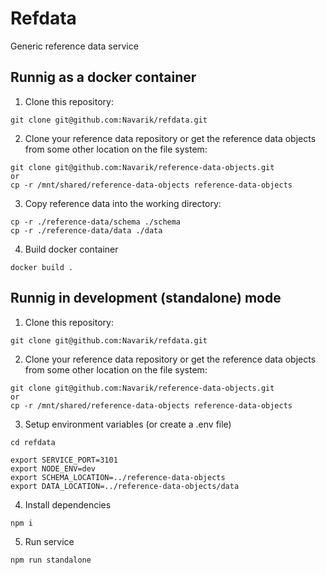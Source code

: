 # Refdata
Generic reference data service

## Runnig as a docker container
1. Clone this repository:
```
git clone git@github.com:Navarik/refdata.git
```
2. Clone your reference data repository or get the reference data objects from some other location on the file system:
```
git clone git@github.com:Navarik/reference-data-objects.git
or
cp -r /mnt/shared/reference-data-objects reference-data-objects
```
3. Copy reference data into the working directory:
```
cp -r ./reference-data/schema ./schema
cp -r ./reference-data/data ./data
```
4. Build docker container
```
docker build .
```

## Runnig in development (standalone) mode
1. Clone this repository:
```
git clone git@github.com:Navarik/refdata.git
```
2. Clone your reference data repository or get the reference data objects from some other location on the file system:
```
git clone git@github.com:Navarik/reference-data-objects.git
or
cp -r /mnt/shared/reference-data-objects reference-data-objects
```
3. Setup environment variables (or create a .env file)
```
cd refdata

export SERVICE_PORT=3101
export NODE_ENV=dev
export SCHEMA_LOCATION=../reference-data-objects
export DATA_LOCATION=../reference-data-objects/data
```
4. Install dependencies
```
npm i
```
5. Run service
```
npm run standalone
```



